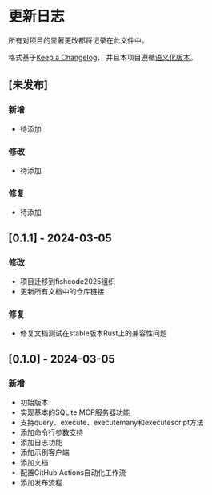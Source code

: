 # 更新日志

所有对项目的显著更改都将记录在此文件中。

格式基于[Keep a Changelog](https://keepachangelog.com/zh-CN/1.0.0/)，
并且本项目遵循[语义化版本](https://semver.org/lang/zh-CN/)。

## [未发布]

### 新增

- 待添加

### 修改

- 待添加

### 修复

- 待添加

## [0.1.1] - 2024-03-05

### 修改

- 项目迁移到fishcode2025组织
- 更新所有文档中的仓库链接

### 修复

- 修复文档测试在stable版本Rust上的兼容性问题

## [0.1.0] - 2024-03-05

### 新增

- 初始版本
- 实现基本的SQLite MCP服务器功能
- 支持query、execute、executemany和executescript方法
- 添加命令行参数支持
- 添加日志功能
- 添加示例客户端
- 添加文档
- 配置GitHub Actions自动化工作流
- 添加发布流程 